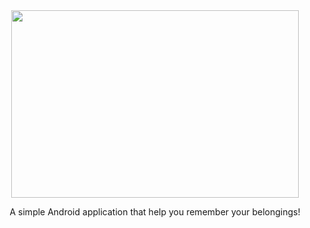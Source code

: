 <div align="center">
<img width="460" height="300" src="http://www.fillmurray.com/460/300">
<p>A simple Android application that help you remember your belongings!</p>
</div>